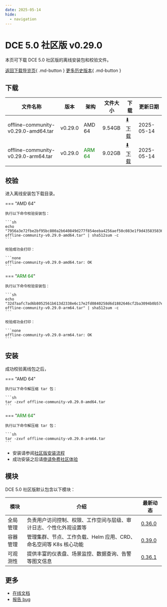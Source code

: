 ```yaml
---
date: 2025-05-14
hide:
  - navigation
---
```


# DCE 5.0 社区版 v0.29.0

本页可下载 DCE 5.0 社区版的离线安装包和校验文件。

[返回下载导览页](../index.md){ .md-button } [更多历史版本](./dce5-installer-history.md){ .md-button }

## 下载

| 文件名称 | 版本 | 架构 | 文件大小 | 下载 | 更新日期 |
| ------- | --- | ---- | ------ | --- | ------- |
| offline-community-v0.29.0-amd64.tar | v0.29.0 | AMD 64 | 9.54GB | [:arrow_down: 下载](https://qiniu-download-public.daocloud.io/DaoCloud_Enterprise/dce5/offline-community-v0.29.0-amd64.tar) | 2025-05-14 |
| offline-community-v0.29.0-arm64.tar | v0.29.0 | <font color="green">ARM 64</font> | 9.02GB | [:arrow_down: 下载](https://qiniu-download-public.daocloud.io/DaoCloud_Enterprise/dce5/offline-community-v0.29.0-arm64.tar) | 2025-05-14 |

## 校验

进入离线安装包下载目录。

=== "AMD 64"

    执行以下命令校验安装包：

    ```sh
    echo "7956a3e72fbe2bf95bc800a2b640849d277f854eeba4256aef50c083e1f9d43583583612182fc60e688d39eeb560bb54d1842ddcf281aaeb3831d8ac9e0a8ab6  offline-community-v0.29.0-amd64.tar" | sha512sum -c
    ```

    校验成功会打印：

    ```none
    offline-community-v0.29.0-amd64.tar: OK
    ```

=== "<font color="green">ARM 64</font>"

    执行以下命令校验安装包：

    ```sh
    echo "32d7aafc7ad6b8052561b613d2338e6c17e2fd0840258d6d1882646cf2ba3094b0b57e27a637e9836e87385d1ffad6c3b2c18f5fe9180a13f26e3d4c8d2390d0  offline-community-v0.29.0-arm64.tar" | sha512sum -c
    ```

    校验成功会打印：

    ```none
    offline-community-v0.29.0-arm64.tar: OK
    ```

## 安装

成功校验离线包之后，

=== "AMD 64"

    执行以下命令解压缩 tar 包：

    ```sh
    tar -zxvf offline-community-v0.29.0-amd64.tar
    ```

=== "<font color="green">ARM 64</font>"

    执行以下命令解压缩 tar 包：

    ```sh
    tar -zxvf offline-community-v0.29.0-arm64.tar
    ```

- 安装请参阅[社区版安装流程](../../install/community/k8s/online.md#_2)
- 成功安装之后请[申请免费社区体验](../../dce/license0.md)

## 模块

DCE 5.0 社区版默认包含以下模块：

| 模块     | 介绍            | 最新动态         |
| -------- | -------------- | -------------- |
| 全局管理 | 负责用户访问控制、权限、工作空间与层级、审计日志、个性化外观设置等 | [0.36.0](../../ghippo/intro/release-notes.md#0360) |
| 容器管理 | 管理集群、节点、工作负载、Helm 应用、CRD、命名空间等 K8s 核心功能 | [0.39.0](../../kpanda/intro/release-notes.md#0390) |
| 可观测性 | 提供丰富的仪表盘、场景监控、数据查询、告警等图文信息 | [0.36.1](../../insight/intro/release-notes.md#0361) |

## 更多

- [在线文档](../../dce/index.md)
- [报告 bug](https://github.com/DaoCloud/DaoCloud-docs/issues)
